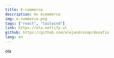 ```yaml
---
title: E-commerce
description: An ecommerce
img: e-commerce.png
tags: ["react", "tailwind"]
link: https://ola.netlify.ul
github: https://github.com/alejandroimp/desafio
lang: en
---
```


ola
